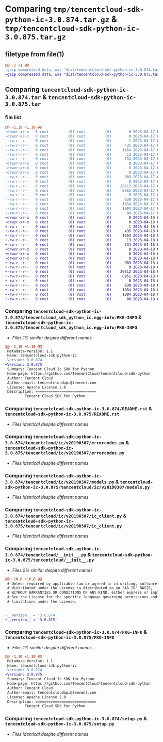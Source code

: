 # Comparing `tmp/tencentcloud-sdk-python-ic-3.0.874.tar.gz` & `tmp/tencentcloud-sdk-python-ic-3.0.875.tar.gz`

## filetype from file(1)

```diff
@@ -1 +1 @@
-gzip compressed data, was "dist/tencentcloud-sdk-python-ic-3.0.874.tar", last modified: Mon Apr 17 00:31:43 2023, max compression
+gzip compressed data, was "dist/tencentcloud-sdk-python-ic-3.0.875.tar", last modified: Tue Apr 18 00:43:17 2023, max compression
```

## Comparing `tencentcloud-sdk-python-ic-3.0.874.tar` & `tencentcloud-sdk-python-ic-3.0.875.tar`

### file list

```diff
@@ -1,19 +1,19 @@
-drwxr-xr-x   0 root         (0) root         (0)        0 2023-04-17 00:31:43.000000 tencentcloud-sdk-python-ic-3.0.874/
-drwxr-xr-x   0 root         (0) root         (0)        0 2023-04-17 00:31:43.000000 tencentcloud-sdk-python-ic-3.0.874/tencentcloud_sdk_python_ic.egg-info/
--rw-r--r--   0 root         (0) root         (0)        1 2023-04-17 00:31:43.000000 tencentcloud-sdk-python-ic-3.0.874/tencentcloud_sdk_python_ic.egg-info/dependency_links.txt
--rw-r--r--   0 root         (0) root         (0)      435 2023-04-17 00:31:43.000000 tencentcloud-sdk-python-ic-3.0.874/tencentcloud_sdk_python_ic.egg-info/SOURCES.txt
--rw-r--r--   0 root         (0) root         (0)     1654 2023-04-17 00:31:43.000000 tencentcloud-sdk-python-ic-3.0.874/tencentcloud_sdk_python_ic.egg-info/PKG-INFO
--rw-r--r--   0 root         (0) root         (0)       13 2023-04-17 00:31:43.000000 tencentcloud-sdk-python-ic-3.0.874/tencentcloud_sdk_python_ic.egg-info/top_level.txt
--rw-r--r--   0 root         (0) root         (0)      734 2023-04-17 00:31:43.000000 tencentcloud-sdk-python-ic-3.0.874/README.rst
-drwxr-xr-x   0 root         (0) root         (0)        0 2023-04-17 00:31:43.000000 tencentcloud-sdk-python-ic-3.0.874/tencentcloud/
-drwxr-xr-x   0 root         (0) root         (0)        0 2023-04-17 00:31:43.000000 tencentcloud-sdk-python-ic-3.0.874/tencentcloud/ic/
-drwxr-xr-x   0 root         (0) root         (0)        0 2023-04-17 00:31:43.000000 tencentcloud-sdk-python-ic-3.0.874/tencentcloud/ic/v20190307/
--rw-r--r--   0 root         (0) root         (0)      983 2023-04-17 00:31:43.000000 tencentcloud-sdk-python-ic-3.0.874/tencentcloud/ic/v20190307/errorcodes.py
--rw-r--r--   0 root         (0) root         (0)        0 2023-04-17 00:31:43.000000 tencentcloud-sdk-python-ic-3.0.874/tencentcloud/ic/v20190307/__init__.py
--rw-r--r--   0 root         (0) root         (0)    29612 2023-04-17 00:31:43.000000 tencentcloud-sdk-python-ic-3.0.874/tencentcloud/ic/v20190307/models.py
--rw-r--r--   0 root         (0) root         (0)     8951 2023-04-17 00:31:43.000000 tencentcloud-sdk-python-ic-3.0.874/tencentcloud/ic/v20190307/ic_client.py
--rw-r--r--   0 root         (0) root         (0)        0 2023-04-17 00:31:43.000000 tencentcloud-sdk-python-ic-3.0.874/tencentcloud/ic/__init__.py
--rw-r--r--   0 root         (0) root         (0)      630 2023-04-17 00:31:43.000000 tencentcloud-sdk-python-ic-3.0.874/tencentcloud/__init__.py
--rw-r--r--   0 root         (0) root         (0)     1654 2023-04-17 00:31:43.000000 tencentcloud-sdk-python-ic-3.0.874/PKG-INFO
--rw-r--r--   0 root         (0) root         (0)     1004 2023-04-17 00:31:43.000000 tencentcloud-sdk-python-ic-3.0.874/setup.py
--rw-r--r--   0 root         (0) root         (0)       88 2023-04-17 00:31:43.000000 tencentcloud-sdk-python-ic-3.0.874/setup.cfg
+drwxr-xr-x   0 root         (0) root         (0)        0 2023-04-18 00:43:17.000000 tencentcloud-sdk-python-ic-3.0.875/
+drwxr-xr-x   0 root         (0) root         (0)        0 2023-04-18 00:43:17.000000 tencentcloud-sdk-python-ic-3.0.875/tencentcloud_sdk_python_ic.egg-info/
+-rw-r--r--   0 root         (0) root         (0)        1 2023-04-18 00:43:17.000000 tencentcloud-sdk-python-ic-3.0.875/tencentcloud_sdk_python_ic.egg-info/dependency_links.txt
+-rw-r--r--   0 root         (0) root         (0)      435 2023-04-18 00:43:17.000000 tencentcloud-sdk-python-ic-3.0.875/tencentcloud_sdk_python_ic.egg-info/SOURCES.txt
+-rw-r--r--   0 root         (0) root         (0)     1654 2023-04-18 00:43:17.000000 tencentcloud-sdk-python-ic-3.0.875/tencentcloud_sdk_python_ic.egg-info/PKG-INFO
+-rw-r--r--   0 root         (0) root         (0)       13 2023-04-18 00:43:17.000000 tencentcloud-sdk-python-ic-3.0.875/tencentcloud_sdk_python_ic.egg-info/top_level.txt
+-rw-r--r--   0 root         (0) root         (0)      734 2023-04-18 00:43:17.000000 tencentcloud-sdk-python-ic-3.0.875/README.rst
+drwxr-xr-x   0 root         (0) root         (0)        0 2023-04-18 00:43:17.000000 tencentcloud-sdk-python-ic-3.0.875/tencentcloud/
+drwxr-xr-x   0 root         (0) root         (0)        0 2023-04-18 00:43:17.000000 tencentcloud-sdk-python-ic-3.0.875/tencentcloud/ic/
+drwxr-xr-x   0 root         (0) root         (0)        0 2023-04-18 00:43:17.000000 tencentcloud-sdk-python-ic-3.0.875/tencentcloud/ic/v20190307/
+-rw-r--r--   0 root         (0) root         (0)      983 2023-04-18 00:43:17.000000 tencentcloud-sdk-python-ic-3.0.875/tencentcloud/ic/v20190307/errorcodes.py
+-rw-r--r--   0 root         (0) root         (0)        0 2023-04-18 00:43:17.000000 tencentcloud-sdk-python-ic-3.0.875/tencentcloud/ic/v20190307/__init__.py
+-rw-r--r--   0 root         (0) root         (0)    29612 2023-04-18 00:43:17.000000 tencentcloud-sdk-python-ic-3.0.875/tencentcloud/ic/v20190307/models.py
+-rw-r--r--   0 root         (0) root         (0)     8951 2023-04-18 00:43:17.000000 tencentcloud-sdk-python-ic-3.0.875/tencentcloud/ic/v20190307/ic_client.py
+-rw-r--r--   0 root         (0) root         (0)        0 2023-04-18 00:43:17.000000 tencentcloud-sdk-python-ic-3.0.875/tencentcloud/ic/__init__.py
+-rw-r--r--   0 root         (0) root         (0)      630 2023-04-18 00:43:17.000000 tencentcloud-sdk-python-ic-3.0.875/tencentcloud/__init__.py
+-rw-r--r--   0 root         (0) root         (0)     1654 2023-04-18 00:43:17.000000 tencentcloud-sdk-python-ic-3.0.875/PKG-INFO
+-rw-r--r--   0 root         (0) root         (0)     1004 2023-04-18 00:43:17.000000 tencentcloud-sdk-python-ic-3.0.875/setup.py
+-rw-r--r--   0 root         (0) root         (0)       88 2023-04-18 00:43:17.000000 tencentcloud-sdk-python-ic-3.0.875/setup.cfg
```

### Comparing `tencentcloud-sdk-python-ic-3.0.874/tencentcloud_sdk_python_ic.egg-info/PKG-INFO` & `tencentcloud-sdk-python-ic-3.0.875/tencentcloud_sdk_python_ic.egg-info/PKG-INFO`

 * *Files 1% similar despite different names*

```diff
@@ -1,10 +1,10 @@
 Metadata-Version: 1.1
 Name: tencentcloud-sdk-python-ic
-Version: 3.0.874
+Version: 3.0.875
 Summary: Tencent Cloud Ic SDK for Python
 Home-page: https://github.com/TencentCloud/tencentcloud-sdk-python
 Author: Tencent Cloud
 Author-email: tencentcloudapi@tencent.com
 License: Apache License 2.0
 Description: ============================
         Tencent Cloud SDK for Python
```

### Comparing `tencentcloud-sdk-python-ic-3.0.874/README.rst` & `tencentcloud-sdk-python-ic-3.0.875/README.rst`

 * *Files identical despite different names*

### Comparing `tencentcloud-sdk-python-ic-3.0.874/tencentcloud/ic/v20190307/errorcodes.py` & `tencentcloud-sdk-python-ic-3.0.875/tencentcloud/ic/v20190307/errorcodes.py`

 * *Files identical despite different names*

### Comparing `tencentcloud-sdk-python-ic-3.0.874/tencentcloud/ic/v20190307/models.py` & `tencentcloud-sdk-python-ic-3.0.875/tencentcloud/ic/v20190307/models.py`

 * *Files identical despite different names*

### Comparing `tencentcloud-sdk-python-ic-3.0.874/tencentcloud/ic/v20190307/ic_client.py` & `tencentcloud-sdk-python-ic-3.0.875/tencentcloud/ic/v20190307/ic_client.py`

 * *Files identical despite different names*

### Comparing `tencentcloud-sdk-python-ic-3.0.874/tencentcloud/__init__.py` & `tencentcloud-sdk-python-ic-3.0.875/tencentcloud/__init__.py`

 * *Files 2% similar despite different names*

```diff
@@ -10,8 +10,8 @@
 # Unless required by applicable law or agreed to in writing, software
 # distributed under the License is distributed on an "AS IS" BASIS,
 # WITHOUT WARRANTIES OR CONDITIONS OF ANY KIND, either express or implied.
 # See the License for the specific language governing permissions and
 # limitations under the License.
 
 
-__version__ = '3.0.874'
+__version__ = '3.0.875'
```

### Comparing `tencentcloud-sdk-python-ic-3.0.874/PKG-INFO` & `tencentcloud-sdk-python-ic-3.0.875/PKG-INFO`

 * *Files 1% similar despite different names*

```diff
@@ -1,10 +1,10 @@
 Metadata-Version: 1.1
 Name: tencentcloud-sdk-python-ic
-Version: 3.0.874
+Version: 3.0.875
 Summary: Tencent Cloud Ic SDK for Python
 Home-page: https://github.com/TencentCloud/tencentcloud-sdk-python
 Author: Tencent Cloud
 Author-email: tencentcloudapi@tencent.com
 License: Apache License 2.0
 Description: ============================
         Tencent Cloud SDK for Python
```

### Comparing `tencentcloud-sdk-python-ic-3.0.874/setup.py` & `tencentcloud-sdk-python-ic-3.0.875/setup.py`

 * *Files identical despite different names*

